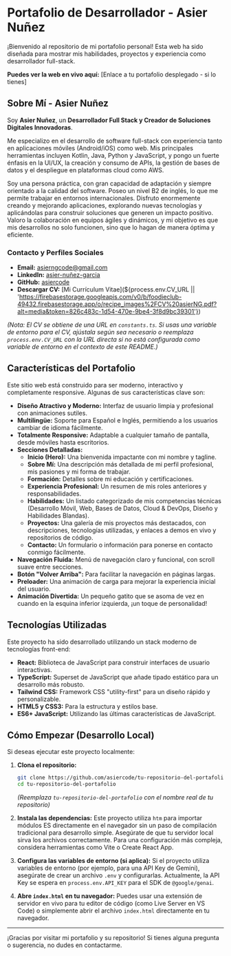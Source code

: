 
# Portafolio de Desarrollador - Asier Nuñez

¡Bienvenido al repositorio de mi portafolio personal! Esta web ha sido diseñada para mostrar mis habilidades, proyectos y experiencia como desarrollador full-stack.

**Puedes ver la web en vivo aquí:** [Enlace a tu portafolio desplegado - si lo tienes]

## Sobre Mí - Asier Nuñez

Soy **Asier Nuñez**, un **Desarrollador Full Stack y Creador de Soluciones Digitales Innovadoras**.

Me especializo en el desarrollo de software full-stack con experiencia tanto en aplicaciones móviles (Android/iOS) como web. Mis principales herramientas incluyen Kotlin, Java, Python y JavaScript, y pongo un fuerte énfasis en la UI/UX, la creación y consumo de APIs, la gestión de bases de datos y el despliegue en plataformas cloud como AWS.

Soy una persona práctica, con gran capacidad de adaptación y siempre orientado a la calidad del software. Poseo un nivel B2 de inglés, lo que me permite trabajar en entornos internacionales. Disfruto enormemente creando y mejorando aplicaciones, explorando nuevas tecnologías y aplicándolas para construir soluciones que generen un impacto positivo. Valoro la colaboración en equipos ágiles y dinámicos, y mi objetivo es que mis desarrollos no solo funcionen, sino que lo hagan de manera óptima y eficiente.

### Contacto y Perfiles Sociales
*   **Email:** [asierngcode@gmail.com](mailto:asierngcode@gmail.com)
*   **LinkedIn:** [asier-nuñez-garcia](https://www.linkedin.com/in/asier-nu%C3%B1ez-garcia/)
*   **GitHub:** [asiercode](https://github.com/asiercode)
*   **Descargar CV:** [Mi Currículum Vitae](${process.env.CV_URL || 'https://firebasestorage.googleapis.com/v0/b/foodieclub-49432.firebasestorage.app/o/recipe_images%2FCV%20asierNG.pdf?alt=media&token=826c483c-1d54-470e-9be4-3f8d9bc39301'})

*(Nota: El CV se obtiene de una URL en `constants.ts`. Si usas una variable de entorno para el CV, ajústala según sea necesario o reemplaza `process.env.CV_URL` con la URL directa si no está configurada como variable de entorno en el contexto de este README.)*

## Características del Portafolio

Este sitio web está construido para ser moderno, interactivo y completamente responsive. Algunas de sus características clave son:

*   **Diseño Atractivo y Moderno:** Interfaz de usuario limpia y profesional con animaciones sutiles.
*   **Multilingüe:** Soporte para Español e Inglés, permitiendo a los usuarios cambiar de idioma fácilmente.
*   **Totalmente Responsive:** Adaptable a cualquier tamaño de pantalla, desde móviles hasta escritorios.
*   **Secciones Detalladas:**
    *   **Inicio (Hero):** Una bienvenida impactante con mi nombre y tagline.
    *   **Sobre Mí:** Una descripción más detallada de mi perfil profesional, mis pasiones y mi forma de trabajar.
    *   **Formación:** Detalles sobre mi educación y certificaciones.
    *   **Experiencia Profesional:** Un resumen de mis roles anteriores y responsabilidades.
    *   **Habilidades:** Un listado categorizado de mis competencias técnicas (Desarrollo Móvil, Web, Bases de Datos, Cloud & DevOps, Diseño y Habilidades Blandas).
    *   **Proyectos:** Una galería de mis proyectos más destacados, con descripciones, tecnologías utilizadas, y enlaces a demos en vivo y repositorios de código.
    *   **Contacto:** Un formulario o información para ponerse en contacto conmigo fácilmente.
*   **Navegación Fluida:** Menú de navegación claro y funcional, con scroll suave entre secciones.
*   **Botón "Volver Arriba":** Para facilitar la navegación en páginas largas.
*   **Preloader:** Una animación de carga para mejorar la experiencia inicial del usuario.
*   **Animación Divertida:** Un pequeño gatito que se asoma de vez en cuando en la esquina inferior izquierda, ¡un toque de personalidad!

## Tecnologías Utilizadas

Este proyecto ha sido desarrollado utilizando un stack moderno de tecnologías front-end:

*   **React:** Biblioteca de JavaScript para construir interfaces de usuario interactivas.
*   **TypeScript:** Superset de JavaScript que añade tipado estático para un desarrollo más robusto.
*   **Tailwind CSS:** Framework CSS "utility-first" para un diseño rápido y personalizable.
*   **HTML5 y CSS3:** Para la estructura y estilos base.
*   **ES6+ JavaScript:** Utilizando las últimas características de JavaScript.

## Cómo Empezar (Desarrollo Local)

Si deseas ejecutar este proyecto localmente:

1.  **Clona el repositorio:**
    ```bash
    git clone https://github.com/asiercode/tu-repositorio-del-portafolio.git
    cd tu-repositorio-del-portafolio
    ```
    *(Reemplaza `tu-repositorio-del-portafolio` con el nombre real de tu repositorio)*

2.  **Instala las dependencias:**
    Este proyecto utiliza `htm` para importar módulos ES directamente en el navegador sin un paso de compilación tradicional para desarrollo simple. Asegúrate de que tu servidor local sirva los archivos correctamente. Para una configuración más compleja, considera herramientas como Vite o Create React App.

3.  **Configura las variables de entorno (si aplica):**
    Si el proyecto utiliza variables de entorno (por ejemplo, para una API Key de Gemini), asegúrate de crear un archivo `.env` y configurarlas. Actualmente, la API Key se espera en `process.env.API_KEY` para el SDK de `@google/genai`.

4.  **Abre `index.html` en tu navegador:**
    Puedes usar una extensión de servidor en vivo para tu editor de código (como Live Server en VS Code) o simplemente abrir el archivo `index.html` directamente en tu navegador.

---

¡Gracias por visitar mi portafolio y su repositorio! Si tienes alguna pregunta o sugerencia, no dudes en contactarme.
